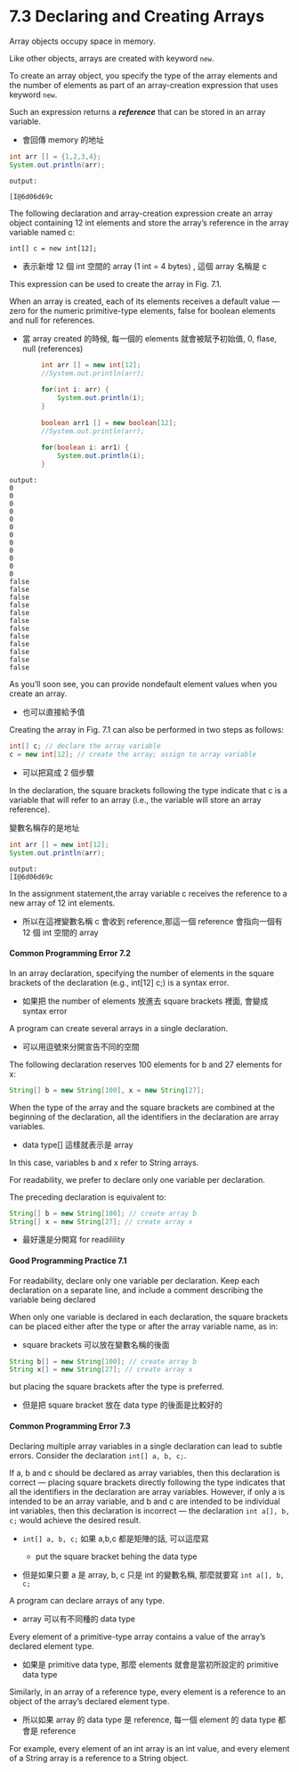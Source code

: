 # 7.3 Declaring and Creating Arrays

Array objects occupy space in memory. 

Like other objects, arrays are created with keyword ```new```. 

To create an array object, you specify the type of the array elements and the number of elements as part of an array-creation expression that uses keyword ```new```. 

Such an expression returns a ***reference*** that can be stored in an array variable. 

- 會回傳 memory 的地址

```java
int arr [] = {1,2,3,4};
System.out.println(arr);
```

```
output:

[I@6d06d69c
```

The following declaration and array-creation expression create an array object containing 12 int elements and store the array’s reference in the array variable named c:

```
int[] c = new int[12];
```

- 表示新增 12 個 int 空間的 array (1 int = 4 bytes) , 這個 array 名稱是 c


This expression can be used to create the array in Fig. 7.1. 

When an array is created, each of its elements receives a default value — zero for the numeric primitive-type elements, false for boolean elements and null for references. 

- 當 array created 的時候, 每一個的 elements 就會被賦予初始值, 0, flase, null (references)

```java
        int arr [] = new int[12];
        //System.out.println(arr);
        
        for(int i: arr) {
            System.out.println(i);
        }
        
        boolean arr1 [] = new boolean[12];
        //System.out.println(arr);
        
        for(boolean i: arr1) {
            System.out.println(i);
        }
```
```
output:
0
0
0
0
0
0
0
0
0
0
0
0
false
false
false
false
false
false
false
false
false
false
false
false
```

As you’ll soon see, you can provide nondefault element values when you create an array.

- 也可以直接給予值

Creating the array in Fig. 7.1 can also be performed in two steps as follows:

```java
int[] c; // declare the array variable
c = new int[12]; // create the array; assign to array variable
```

- 可以把寫成 2 個步驟


In the declaration, the square brackets following the type indicate that c is a variable that will refer to an array (i.e., the variable will store an array reference). 

變數名稱存的是地址

```java
int arr [] = new int[12];
System.out.println(arr);
```
```
output:
[I@6d06d69c
```
  



In the assignment statement,the array variable c receives the reference to a new array of 12 int elements.

- 所以在這裡變數名稱 c 會收到 reference,那這一個 reference 會指向一個有 12 個 int 空間的 array

#### Common Programming Error 7.2
In an array declaration, specifying the number of elements in the square brackets of the
declaration (e.g., int[12] c;) is a syntax error.

- 如果把 the number of elements 放進去 square brackets 裡面, 會變成 syntax error

A program can create several arrays in a single declaration. 

- 可以用逗號來分開宣告不同的空間

The following declaration reserves 100 elements for b and 27 elements for x:

```java
String[] b = new String[100], x = new String[27];
```

When the type of the array and the square brackets are combined at the beginning of the declaration, all the identifiers in the declaration are array variables. 

- data type[] 這樣就表示是 array

In this case, variables b and x refer to String arrays. 

For readability, we prefer to declare only one variable per declaration. 

The preceding declaration is equivalent to:

```java
String[] b = new String[100]; // create array b
String[] x = new String[27]; // create array x
```

- 最好還是分開寫 for readilility

#### Good Programming Practice 7.1
For readability, declare only one variable per declaration. 
Keep each declaration on a separate line, and include a comment describing the variable being declared


When only one variable is declared in each declaration, the square brackets can be
placed either after the type or after the array variable name, as in:

- square brackets 可以放在變數名稱的後面

```java
String b[] = new String[100]; // create array b
String x[] = new String[27]; // create array x
```
but placing the square brackets after the type is preferred.

- 但是把 square bracket 放在 data type 的後面是比較好的

#### Common Programming Error 7.3
Declaring multiple array variables in a single declaration can lead to subtle errors. 
Consider the declaration ```int[] a, b, c;```. 

If a, b and c should be declared as array variables, then this
declaration is correct — placing square brackets directly following the type indicates that all
the identifiers in the declaration are array variables. 
However, if only a is intended to be an array variable, and b and c are intended to be individual int variables, then this declaration is incorrect — the declaration ```int a[], b, c;``` would achieve the desired result.

- ```int[] a, b, c;``` 如果 a,b,c 都是矩陣的話, 可以這麼寫
    - put the square bracket behing the data type
    
- 但是如果只要 a 是 array, b, c 只是 int 的變數名稱, 那麼就要寫 ```int a[], b, c;```

A program can declare arrays of any type. 

- array 可以有不同種的 data type

Every element of a primitive-type array contains a value of the array’s declared element type.

- 如果是 primitive data type, 那麼 elements 就會是當初所設定的 primitive data type

Similarly, in an array of a reference type, every element is a reference to an object of the array’s declared element type. 

- 所以如果 array 的 data type 是 reference, 每一個 element 的 data type 都會是 reference

For example, every element of an int array is an int value, and every element of a String array is a reference to a String object.
